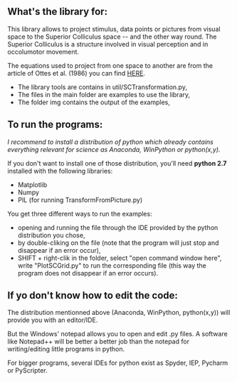 
## What's the library for:

This library allows to project stimulus, data points or pictures from visual space to the Superior Colliculus space -- and the other way round.
The Superior Colliculus is a structure involved in visual perception and in occolumotor movement.

The equations used to project from one space to another are from the article of Ottes et al. (1986) you can find [HERE](http://www.mbfys.ru.nl/staff/j.vangisbergen/endnote/endnotepdfs/artikelen_groep/Ottes%201986.pdf).

- The library tools are contains in util/SCTransformation.py,
- The files in the main folder are examples to use the library,
- The folder img contains the output of the examples,


## To run the programs:

*I recommend to install a distribution of python which already contains everything relevant for science as Anaconda, WinPython or python(x,y).*

If you don't want to install one of those distribution, you'll need **python 2.7** installed with the following libraries:
- Matplotlib
- Numpy
- PIL (for running TransformFromPicture.py)

You get three different ways to run the examples:
- opening and running the file through the IDE provided by the python distribution you chose,
- by double-cliking on the file (note that the program will just stop and disappear if an error occur),
- SHIFT + right-clik in the folder, select "open command window here", write "PlotSCGrid.py" to run the corresponding file (this way the program does not disappear if an error occurs).

## If yo don't know how to edit the code:

The distribution mentionned above (Anaconda, WinPython, python(x,y)) will provide you with an editor/IDE.

But the Windows' notepad allows you to open and edit .py files.
A software like Notepad++ will be better a better job than the notepad for writing/editing little programs in python.

For bigger programs, several IDEs for python exist as Spyder, IEP, Pycharm or PyScripter.

